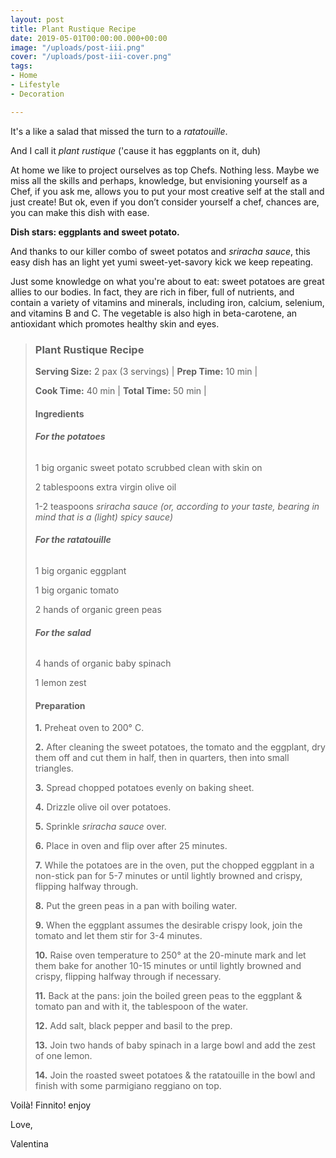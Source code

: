 ```yaml
---
layout: post
title: Plant Rustique Recipe
date: 2019-05-01T00:00:00.000+00:00
image: "/uploads/post-iii.png"
cover: "/uploads/post-iii-cover.png"
tags:
- Home
- Lifestyle
- Decoration

---
```

It's a like a salad that missed the turn to a _ratatouille_.

And I call it _plant rustique_ ('cause it has eggplants on it, duh)

At home we like to project ourselves as top Chefs. Nothing less. Maybe we miss all the skills and perhaps, knowledge, but envisioning yourself as a Chef, if you ask me, allows you to put your most creative self at the stall and just create! But ok, even if you don’t consider yourself a chef, chances are, you can make this dish with ease. 

**Dish stars: eggplants and sweet potato.** 

And thanks to our killer combo of sweet potatos and _sriracha sauce_, this easy dish has an light yet yumi sweet-yet-savory kick we keep repeating.

Just some knowledge on what you're about to eat: sweet potatoes are great allies to our bodies. In fact, they are rich in fiber, full of nutrients, and contain a variety of vitamins and minerals, including iron, calcium, selenium, and vitamins B and C. The vegetable is also high in beta-carotene, an antioxidant which promotes healthy skin and eyes. 

> ### **Plant Rustique Recipe**
>
> **Serving Size:** 2 pax (3 servings) | **Prep Time:** 10 min |
>
> **Cook Time:** 40 min | **Total Time:** 50 min |
>
> #### **Ingredients**
>
> ###### **For the potatoes**
>
> 1 big organic sweet potato scrubbed clean with skin on
>
> 2 tablespoons extra virgin olive oil
>
> 1-2 teaspoons _sriracha sauce (or, according to your taste, bearing in mind that is a (light) spicy sauce)_
>
> ###### **For the ratatouille**
>
> 1 big organic eggplant
>
> 1 big organic tomato
>
> 2 hands of organic green peas
>
> ###### **For the salad**
>
> 4 hands of organic baby spinach
>
> 1 lemon zest
>
> #### **Preparation**
>
> **1.** Preheat oven to 200° C.
>
> **2.** After cleaning the sweet potatoes, the tomato and the eggplant, dry them off and cut them in half, then in quarters, then into small triangles.
>
> **3.** Spread chopped potatoes evenly on baking sheet.
>
> **4.** Drizzle olive oil over potatoes.
>
> **5.** Sprinkle _sriracha_ _sauce_ over.
>
> **6.** Place in oven and flip over after 25 minutes.
>
> **7.** While the potatoes are in the oven, put the chopped eggplant in a non-stick pan for 5-7 minutes or until lightly browned and crispy, flipping halfway through.
>
> **8.** Put the green peas in a pan with boiling water.
>
> **9.** When the eggplant assumes the desirable crispy look, join the tomato and let them stir for 3-4 minutes.
>
> **10.** Raise oven temperature to 250° at the 20-minute mark and let them bake for another 10-15 minutes or until lightly browned and crispy, flipping halfway through if necessary.
>
> **11.** Back at the pans: join the boiled green peas to the eggplant & tomato pan and with it, the tablespoon of the water.
>
> **12.** Add salt, black pepper and basil to the prep.
>
> **13.** Join two hands of baby spinach in a large bowl and add the zest of one lemon.
>
> **14.** Join the roasted sweet potatoes & the ratatouille in the bowl and finish with some parmigiano reggiano on top.

Voilà! Finnito! enjoy

Love,

Valentina
